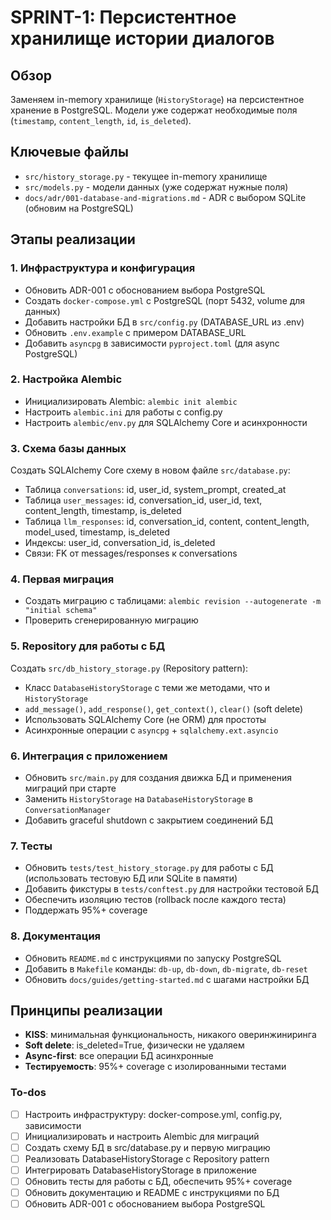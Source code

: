 <!-- 355ff46e-edf4-464d-a22c-2d7a909ec3a5 be0effcb-2d70-4faf-bd3f-39e6a5929932 -->
# SPRINT-1: Персистентное хранилище истории диалогов

## Обзор

Заменяем in-memory хранилище (`HistoryStorage`) на персистентное хранение в PostgreSQL. Модели уже содержат необходимые поля (`timestamp`, `content_length`, `id`, `is_deleted`).

## Ключевые файлы

- `src/history_storage.py` - текущее in-memory хранилище
- `src/models.py` - модели данных (уже содержат нужные поля)
- `docs/adr/001-database-and-migrations.md` - ADR с выбором SQLite (обновим на PostgreSQL)

## Этапы реализации

### 1. Инфраструктура и конфигурация

- Обновить ADR-001 с обоснованием выбора PostgreSQL
- Создать `docker-compose.yml` с PostgreSQL (порт 5432, volume для данных)
- Добавить настройки БД в `src/config.py` (DATABASE_URL из .env)
- Обновить `.env.example` с примером DATABASE_URL
- Добавить `asyncpg` в зависимости `pyproject.toml` (для async PostgreSQL)

### 2. Настройка Alembic

- Инициализировать Alembic: `alembic init alembic`
- Настроить `alembic.ini` для работы с config.py
- Настроить `alembic/env.py` для SQLAlchemy Core и асинхронности

### 3. Схема базы данных

Создать SQLAlchemy Core схему в новом файле `src/database.py`:

- Таблица `conversations`: id, user_id, system_prompt, created_at
- Таблица `user_messages`: id, conversation_id, user_id, text, content_length, timestamp, is_deleted
- Таблица `llm_responses`: id, conversation_id, content, content_length, model_used, timestamp, is_deleted
- Индексы: user_id, conversation_id, is_deleted
- Связи: FK от messages/responses к conversations

### 4. Первая миграция

- Создать миграцию с таблицами: `alembic revision --autogenerate -m "initial schema"`
- Проверить сгенерированную миграцию

### 5. Repository для работы с БД

Создать `src/db_history_storage.py` (Repository pattern):

- Класс `DatabaseHistoryStorage` с теми же методами, что и `HistoryStorage`
- `add_message()`, `add_response()`, `get_context()`, `clear()` (soft delete)
- Использовать SQLAlchemy Core (не ORM) для простоты
- Асинхронные операции с `asyncpg` + `sqlalchemy.ext.asyncio`

### 6. Интеграция с приложением

- Обновить `src/main.py` для создания движка БД и применения миграций при старте
- Заменить `HistoryStorage` на `DatabaseHistoryStorage` в `ConversationManager`
- Добавить graceful shutdown с закрытием соединений БД

### 7. Тесты

- Обновить `tests/test_history_storage.py` для работы с БД (использовать тестовую БД или SQLite в памяти)
- Добавить фикстуры в `tests/conftest.py` для настройки тестовой БД
- Обеспечить изоляцию тестов (rollback после каждого теста)
- Поддержать 95%+ coverage

### 8. Документация

- Обновить `README.md` с инструкциями по запуску PostgreSQL
- Добавить в `Makefile` команды: `db-up`, `db-down`, `db-migrate`, `db-reset`
- Обновить `docs/guides/getting-started.md` с шагами настройки БД

## Принципы реализации

- **KISS**: минимальная функциональность, никакого оверинжиниринга
- **Soft delete**: is_deleted=True, физически не удаляем
- **Async-first**: все операции БД асинхронные
- **Тестируемость**: 95%+ coverage с изолированными тестами

### To-dos

- [ ] Настроить инфраструктуру: docker-compose.yml, config.py, зависимости
- [ ] Инициализировать и настроить Alembic для миграций
- [ ] Создать схему БД в src/database.py и первую миграцию
- [ ] Реализовать DatabaseHistoryStorage с Repository pattern
- [ ] Интегрировать DatabaseHistoryStorage в приложение
- [ ] Обновить тесты для работы с БД, обеспечить 95%+ coverage
- [ ] Обновить документацию и README с инструкциями по БД
- [ ] Обновить ADR-001 с обоснованием выбора PostgreSQL